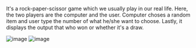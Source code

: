 It's a rock-paper-scissor game which we usually play in our real life.
Here, the two players are the computer and the user.
Computer choses a random item and user type the number of what he/she want to choose.
Lastly, it displays the output that who won or whether it's a draw.

![image](https://github.com/user-attachments/assets/8ccac501-7c34-43f3-980b-9b8f781f4e30)
![image](https://github.com/user-attachments/assets/fdcf95e0-96d1-439b-ab0c-7be98103ae7d)
